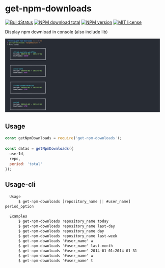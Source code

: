 # get-npm-downloads 

[![BuildStatus](https://api.travis-ci.com/jopemachine/get-npm-downloads.svg)](https://www.npmjs.com/package/get-npm-downloads)
[![NPM download total](https://img.shields.io/npm/dt/get-npm-downloads)](http://badge.fury.io/js/get-npm-downloads)
[![NPM version](https://badge.fury.io/js/get-npm-downloads.svg)](http://badge.fury.io/js/get-npm-downloads)
[![MIT license](https://img.shields.io/badge/License-MIT-blue.svg)](https://lbesson.mit-license.org/)

Display npm download in console (also include lib)

![](./demo.png)

## Usage

```js
const getNpmDownloads = require('get-npm-downloads');

const datas = getNpmDownloads({
  userId,
  repo,
  period: 'total'
});
```

## Usage-cli

```
  Usage
      $ get-npm-downloads [repository_name || #user_name] period_option

  Examples
      $ get-npm-downloads repository_name today
      $ get-npm-downloads repository_name last-day
      $ get-npm-downloads repository_name day
      $ get-npm-downloads repository_name last-week
      $ get-npm-downloads '#user_name' w
      $ get-npm-downloads '#user_name' last-month
      $ get-npm-downloads '#user_name' 2014-01-01:2014-01-31
      $ get-npm-downloads '#user_name' w
      $ get-npm-downloads '#user_name' t
```
